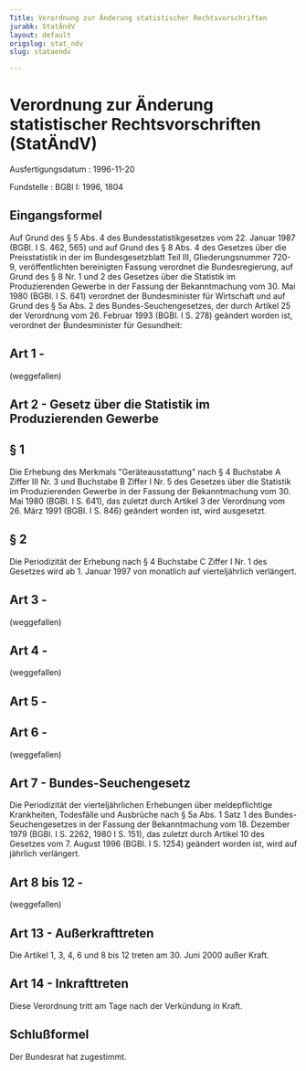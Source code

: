 ```yaml
---
Title: Verordnung zur Änderung statistischer Rechtsvorschriften
jurabk: StatÄndV
layout: default
origslug: stat_ndv
slug: stataendv

---
```


# Verordnung zur Änderung statistischer Rechtsvorschriften (StatÄndV)

Ausfertigungsdatum
:   1996-11-20

Fundstelle
:   BGBl I: 1996, 1804



## Eingangsformel

Auf Grund des § 5 Abs. 4 des Bundesstatistikgesetzes vom 22. Januar
1987 (BGBl. I S. 462, 565) und auf Grund des § 8 Abs. 4 des Gesetzes
über die Preisstatistik in der im Bundesgesetzblatt Teil III,
Gliederungsnummer 720-9, veröffentlichten bereinigten Fassung
verordnet die Bundesregierung, auf Grund des § 8 Nr. 1 und 2 des
Gesetzes über die Statistik im Produzierenden Gewerbe in der Fassung
der Bekanntmachung vom 30. Mai 1980 (BGBl. I S. 641) verordnet der
Bundesminister für Wirtschaft und auf Grund des § 5a Abs. 2 des
Bundes-Seuchengesetzes, der durch Artikel 25 der Verordnung vom 26.
Februar 1993 (BGBl. I S. 278) geändert worden ist, verordnet der
Bundesminister für Gesundheit:


## Art 1 - 

(weggefallen)


## Art 2 - Gesetz über die Statistik im Produzierenden Gewerbe



## § 1

Die Erhebung des Merkmals "Geräteausstattung" nach § 4 Buchstabe A
Ziffer III Nr. 3 und Buchstabe B Ziffer I Nr. 5 des Gesetzes über die
Statistik im Produzierenden Gewerbe in der Fassung der Bekanntmachung
vom 30. Mai 1980 (BGBl. I S. 641), das zuletzt durch Artikel 3 der
Verordnung vom 26. März 1991 (BGBl. I S. 846) geändert worden ist,
wird ausgesetzt.


## § 2

Die Periodizität der Erhebung nach § 4 Buchstabe C Ziffer I Nr. 1 des
Gesetzes wird ab 1. Januar 1997 von monatlich auf vierteljährlich
verlängert.


## Art 3 - 

(weggefallen)


## Art 4 - 

(weggefallen)


## Art 5 - 



## Art 6 - 

(weggefallen)


## Art 7 - Bundes-Seuchengesetz

Die Periodizität der vierteljährlichen Erhebungen über meldepflichtige
Krankheiten, Todesfälle und Ausbrüche nach § 5a Abs. 1 Satz 1 des
Bundes-Seuchengesetzes in der Fassung der Bekanntmachung vom 18.
Dezember 1979 (BGBl. I S. 2262, 1980 I S. 151), das zuletzt durch
Artikel 10 des Gesetzes vom 7. August 1996 (BGBl. I S. 1254) geändert
worden ist, wird auf jährlich verlängert.


## Art 8 bis 12 - 

(weggefallen)


## Art 13 - Außerkrafttreten

Die Artikel 1, 3, 4, 6 und 8 bis 12 treten am 30. Juni 2000 außer
Kraft.


## Art 14 - Inkrafttreten

Diese Verordnung tritt am Tage nach der Verkündung in Kraft.


## Schlußformel

Der Bundesrat hat zugestimmt.

